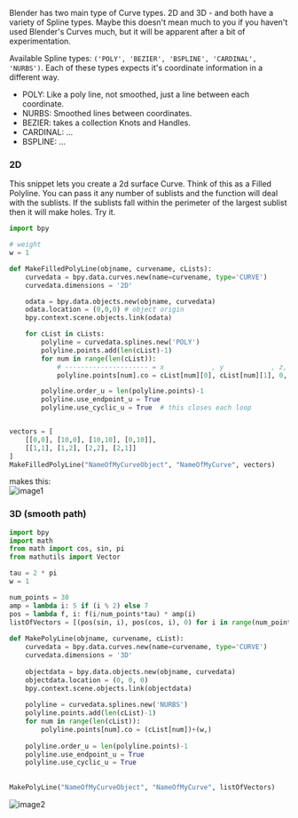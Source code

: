 Blender has two main type of Curve types. 2D and 3D - and both have a variety of Spline types. Maybe this doesn't mean much to you if you haven't used Blender's Curves much, but it will be apparent after a bit of experimentation.

Available Spline types: `('POLY', 'BEZIER', 'BSPLINE', 'CARDINAL', 'NURBS')`. Each of these types expects it's coordinate information in a different way. 

  - POLY:  Like a poly line, not smoothed, just a line between each coordinate.
  - NURBS: Smoothed lines between coordinates.
  - BEZIER: takes a collection Knots and Handles.
  - CARDINAL: ...
  - BSPLINE: ...

### 2D

This snippet lets you create a 2d surface Curve. Think of this as a Filled Polyline. You can pass it any number of sublists and the function will deal with the sublists. If the sublists fall within the perimeter of the largest sublist then it will make holes. Try it.

```python
import bpy  

# weight  
w = 1 

def MakeFilledPolyLine(objname, curvename, cLists):
    curvedata = bpy.data.curves.new(name=curvename, type='CURVE')  
    curvedata.dimensions = '2D'  

    odata = bpy.data.objects.new(objname, curvedata)  
    odata.location = (0,0,0) # object origin  
    bpy.context.scene.objects.link(odata)  

    for cList in cLists:
        polyline = curvedata.splines.new('POLY')  
        polyline.points.add(len(cList)-1)  
        for num in range(len(cList)):
            # --------------------- = x            , y            , z, w   
            polyline.points[num].co = cList[num][0], cList[num][1], 0, w

        polyline.order_u = len(polyline.points)-1
        polyline.use_endpoint_u = True
        polyline.use_cyclic_u = True  # this closes each loop


vectors = [
    [[0,0], [10,0], [10,10], [0,10]], 
    [[1,1], [1,2], [2,2], [2,1]]
]
MakeFilledPolyLine("NameOfMyCurveObject", "NameOfMyCurve", vectors)
```

makes this:  
![image1](http://i.stack.imgur.com/TuxNP.png)

### 3D (smooth path)

```python
import bpy  
import math
from math import cos, sin, pi
from mathutils import Vector  

tau = 2 * pi
w = 1 

num_points = 30
amp = lambda i: 5 if (i % 2) else 7
pos = lambda f, i: f(i/num_points*tau) * amp(i)
listOfVectors = [(pos(sin, i), pos(cos, i), 0) for i in range(num_points)]  
  
def MakePolyLine(objname, curvename, cList):  
    curvedata = bpy.data.curves.new(name=curvename, type='CURVE')  
    curvedata.dimensions = '3D'  
  
    objectdata = bpy.data.objects.new(objname, curvedata)  
    objectdata.location = (0, 0, 0)
    bpy.context.scene.objects.link(objectdata)  
  
    polyline = curvedata.splines.new('NURBS')  
    polyline.points.add(len(cList)-1)  
    for num in range(len(cList)):  
        polyline.points[num].co = (cList[num])+(w,)  
  
    polyline.order_u = len(polyline.points)-1
    polyline.use_endpoint_u = True
    polyline.use_cyclic_u = True    
    
  
MakePolyLine("NameOfMyCurveObject", "NameOfMyCurve", listOfVectors)
```
![image2](https://cloud.githubusercontent.com/assets/619340/10515857/abf5258e-7355-11e5-8193-faa6af1f6fa6.png)